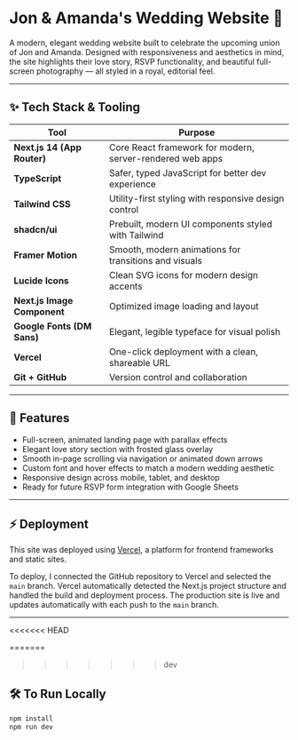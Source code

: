 # Jon & Amanda's Wedding Website 💍

A modern, elegant wedding website built to celebrate the upcoming union of Jon and Amanda. Designed with responsiveness and aesthetics in mind, the site highlights their love story, RSVP functionality, and beautiful full-screen photography — all styled in a royal, editorial feel.

---

## ✨ Tech Stack & Tooling

| Tool | Purpose |
|------|---------|
| **Next.js 14 (App Router)** | Core React framework for modern, server-rendered web apps |
| **TypeScript** | Safer, typed JavaScript for better dev experience |
| **Tailwind CSS** | Utility-first styling with responsive design control |
| **shadcn/ui** | Prebuilt, modern UI components styled with Tailwind |
| **Framer Motion** | Smooth, modern animations for transitions and visuals |
| **Lucide Icons** | Clean SVG icons for modern design accents |
| **Next.js Image Component** | Optimized image loading and layout |
| **Google Fonts (DM Sans)** | Elegant, legible typeface for visual polish |
| **Vercel** | One-click deployment with a clean, shareable URL |
| **Git + GitHub** | Version control and collaboration |

---

## 🚀 Features

- Full-screen, animated landing page with parallax effects
- Elegant love story section with frosted glass overlay
- Smooth in-page scrolling via navigation or animated down arrows
- Custom font and hover effects to match a modern wedding aesthetic
- Responsive design across mobile, tablet, and desktop
- Ready for future RSVP form integration with Google Sheets

---

## ⚡ Deployment

This site was deployed using [Vercel](https://vercel.com), a platform for frontend frameworks and static sites.

To deploy, I connected the GitHub repository to Vercel and selected the `main` branch. Vercel automatically detected the Next.js project structure and handled the build and deployment process. The production site is live and updates automatically with each push to the `main` branch.

---
<<<<<<< HEAD

=======
>>>>>>> dev
## 🛠 To Run Locally

```bash
npm install
npm run dev
